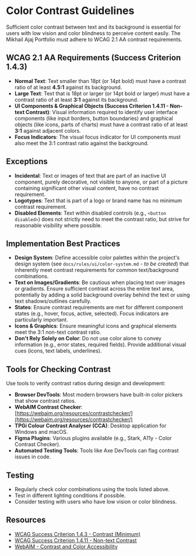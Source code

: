 # Color Contrast Guidelines

Sufficient color contrast between text and its background is essential for users with low vision and color blindness to perceive content easily. The Mikhail Ajaj Portfolio must adhere to WCAG 2.1 AA contrast requirements.

## WCAG 2.1 AA Requirements (Success Criterion 1.4.3)

-   **Normal Text**: Text smaller than 18pt (or 14pt bold) must have a contrast ratio of at least **4.5:1** against its background.
-   **Large Text**: Text that is 18pt or larger (or 14pt bold or larger) must have a contrast ratio of at least **3:1** against its background.
-   **UI Components & Graphical Objects (Success Criterion 1.4.11 - Non-text Contrast)**: Visual information required to identify user interface components (like input borders, button boundaries) and graphical objects (like icons, parts of charts) must have a contrast ratio of at least **3:1** against adjacent colors.
-   **Focus Indicators**: The visual focus indicator for UI components must also meet the 3:1 contrast ratio against the background.

## Exceptions

-   **Incidental**: Text or images of text that are part of an inactive UI component, purely decorative, not visible to anyone, or part of a picture containing significant other visual content, have no contrast requirement.
-   **Logotypes**: Text that is part of a logo or brand name has no minimum contrast requirement.
-   **Disabled Elements**: Text within disabled controls (e.g., `<button disabled>`) does not strictly need to meet the contrast ratio, but strive for reasonable visibility where possible.

## Implementation Best Practices

-   **Design System**: Define accessible color palettes within the project's design system (see `docs/rules/ui/color-system.md` - *to be created*) that inherently meet contrast requirements for common text/background combinations.
-   **Text on Images/Gradients**: Be cautious when placing text over images or gradients. Ensure sufficient contrast across the entire text area, potentially by adding a solid background overlay behind the text or using text shadows/outlines carefully.
-   **States**: Ensure contrast requirements are met for different component states (e.g., hover, focus, active, selected). Focus indicators are particularly important.
-   **Icons & Graphics**: Ensure meaningful icons and graphical elements meet the 3:1 non-text contrast ratio.
-   **Don't Rely Solely on Color**: Do not use color alone to convey information (e.g., error states, required fields). Provide additional visual cues (icons, text labels, underlines).

## Tools for Checking Contrast

Use tools to verify contrast ratios during design and development:

-   **Browser DevTools**: Most modern browsers have built-in color pickers that show contrast ratios.
-   **WebAIM Contrast Checker**: [https://webaim.org/resources/contrastchecker/](https://webaim.org/resources/contrastchecker/)
-   **TPGi Colour Contrast Analyser (CCA)**: Desktop application for Windows and macOS.
-   **Figma Plugins**: Various plugins available (e.g., Stark, A11y - Color Contrast Checker).
-   **Automated Testing Tools**: Tools like Axe DevTools can flag contrast issues in code.

## Testing

-   Regularly check color combinations using the tools listed above.
-   Test in different lighting conditions if possible.
-   Consider testing with users who have low vision or color blindness.

## Resources

- [WCAG Success Criterion 1.4.3 - Contrast (Minimum)](https://www.w3.org/WAI/WCAG21/Understanding/contrast-minimum.html)
- [WCAG Success Criterion 1.4.11 - Non-text Contrast](https://www.w3.org/WAI/WCAG21/Understanding/non-text-contrast.html)
- [WebAIM - Contrast and Color Accessibility](https://webaim.org/articles/contrast/)